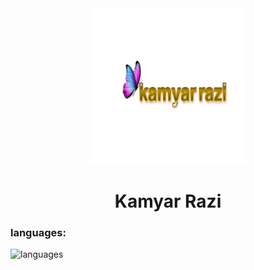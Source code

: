 <div align='center'>
  <img src='/android-chrome-512x512.png'alt='image' width='250px'/>
<h1> Kamyar Razi </h1> 
</div>
<h3>languages:</h3>
<img src='/https://skillicons.dev/icons?i=js,html,css,php,bootstrap,jquery'alt="languages" />




